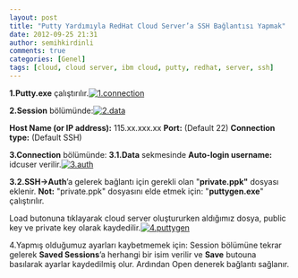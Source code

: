 ```yaml
---
layout: post
title: "Putty Yardımıyla RedHat Cloud Server’a SSH Bağlantısı Yapmak"
date: 2012-09-25 21:31
author: semihkirdinli
comments: true
categories: [Genel]
tags: [cloud, cloud server, ibm cloud, putty, redhat, server, ssh]
---
```

**1.Putty.exe** çalıştırılır.<a href="http://semihkirdinli.files.wordpress.com/2012/09/1-connection1.png">![](http://semihkirdinli.files.wordpress.com/2012/09/1-connection1.png "1.connection")</a>

**2.Session** bölümünde:<a href="http://semihkirdinli.files.wordpress.com/2012/09/2-data.png">![](http://semihkirdinli.files.wordpress.com/2012/09/2-data.png "2.data")</a>

**Host Name (or IP address):** 115.xx.xxx.xx
**Port:** (Default 22)
**Connection type:** (Default SSH)

**3.Connection** bölümünde:
**3.1.Data** sekmesinde **Auto-login username:** idcuser verilir.<a href="http://semihkirdinli.files.wordpress.com/2012/09/3-auth.png">![](http://semihkirdinli.files.wordpress.com/2012/09/3-auth.png "3.auth")</a>

**3.2.SSH-&gt;Auth**’a gelerek bağlantı için gerekli olan "**private.ppk"** dosyası eklenir. **Not:** "private.ppk" dosyasını elde etmek için: "**puttygen.exe**" çalıştırılır.

Load butonuna tıklayarak cloud server oluştururken aldığımız dosya, public key ve private key olarak kaydedilir.<a href="http://semihkirdinli.files.wordpress.com/2012/09/4-puttygen.png">![](http://semihkirdinli.files.wordpress.com/2012/09/4-puttygen.png "4.puttygen")</a>

4.Yapmış olduğumuz ayarları kaybetmemek için: Session bölümüne tekrar gelerek **Saved Sessions**’a herhangi bir isim verilir ve **Save** butouna basılarak ayarlar kaydedilmiş olur. Ardından Open denerek bağlantı sağlanır.

